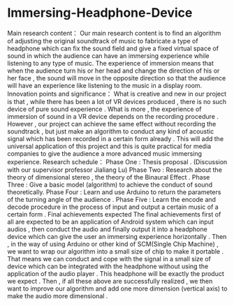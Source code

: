 # Immersing-Headphone-Device
Main research content：
  Our main research content is to find an algorithm of adjusting the original soundtrack of music to fabricate a type of headphone which can fix the sound field and give a fixed virtual space of sound in which the audience can have an immersing experience while listening to any type of music. The experience of immersion means that when the audience turn his or her head and change the direction of his or her face , the sound will move in the opposite direction so that the audience will have an experience like listening to the music in a display room.
Innovation points and significance：
  What is creative and new in our project is that , while there has been a lot of VR devices produced , there is no such device of pure sound experience . What is more , the experience of immersion of sound in a VR device depends on the recording procedure . However , our project can achieve the same effect without recording the soundtrack , but just make an algorithm to conduct any kind of acoustic signal which has been recorded in a certain form already . This will add the universal application of this project and this is quite practical for media companies to give the audience a more advanced music immersing experience.
Research schedule：
  Phase One : Thesis proposal . (Discussion with our supervisor professor Jialiang Lu)
  Phase Two : Research about the theory of dimensional stereo , the theory of 
             the Binaural Effect .
  Phase Three : Give a basic model (algorithm) to achieve the conduct of sound
              theoretically.
  Phase Four : Learn and use Arduino to return the parameters of the turning angle
             of the audience .
  Phase Five : Learn the encode and decode procedure in the process of input and
            output a certain music of a certain form . 
Final achievements expected
  The final achievements first of all are expected to be an application of Android system which can input audios , then conduct the audio and finally output it into a headphone device which can give the user an immersing experience horizontally . Then , in the way of using Arduino or other kind of SCM(Single Chip Machine) , we want to wrap our algorithm into a small size of chip to make it portable . That means we can conduct and cope with the signal in a small size of device which can be integrated with the headphone without using the application of the audio player . This headphone will be exactly the product we expect . Then , if all these above are successfully realized , we then want to improve our algorithm and add one more dimension (vertical axis) to make the audio more dimensional .
